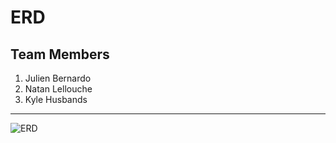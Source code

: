 # **ERD**

## Team Members
  1. Julien Bernardo
  2. Natan Lellouche
  3. Kyle Husbands
  
  ---

![ERD](https://user-images.githubusercontent.com/82057989/199044376-cc8a2589-1c33-4481-aae6-764a1f0f3370.jpg)


  
